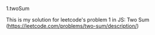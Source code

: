 1.twoSum

This is my solution for leetcode's problem 1 in JS: Two Sum (https://leetcode.com/problems/two-sum/description/)
